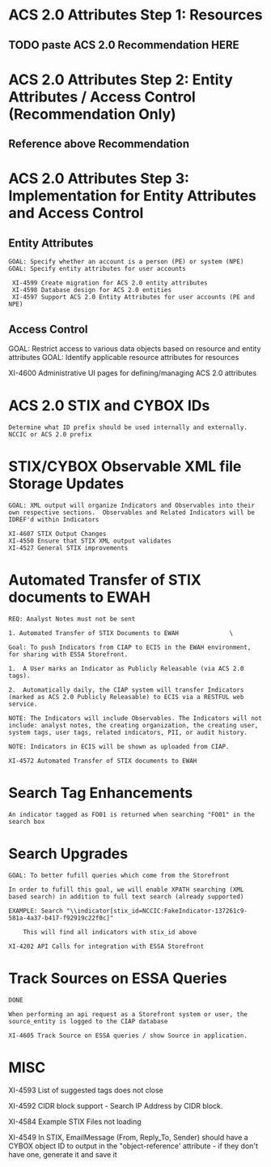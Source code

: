 # ACS 2.0 Attributes Step 1: Resources

  ## TODO paste ACS 2.0 Recommendation HERE


# ACS 2.0 Attributes Step 2: Entity Attributes / Access Control (Recommendation Only)

  ## Reference above Recommendation



# ACS 2.0 Attributes Step 3: Implementation for Entity Attributes and Access Control

   ## Entity Attributes

    GOAL: Specify whether an account is a person (PE) or system (NPE)
    GOAL: Specify entity attributes for user accounts

     XI-4599 Create migration for ACS 2.0 entity attributes
     XI-4598 Database design for ACS 2.0 entities
     XI-4597 Support ACS 2.0 Entity Attributes for user accounts (PE and NPE)

   ## Access Control

   GOAL: Restrict access to various data objects based on resource and entity attributes
   GOAL: Identify applicable resource attributes for resources

   XI-4600	Administrative UI pages for defining/managing ACS 2.0 attributes


# ACS 2.0 STIX and CYBOX IDs

    Determine what ID prefix should be used internally and externally.  NCCIC or ACS 2.0 prefix

# STIX/CYBOX Observable XML file Storage Updates

    GOAL: XML output will organize Indicators and Observables into their own respective sections.  Observables and Related Indicators will be IDREF'd within Indicators

    XI-4607 STIX Output Changes
    XI-4550	Ensure that STIX XML output validates
    XI-4527	General STIX improvements

# Automated Transfer of STIX documents to EWAH

    REQ: Analyst Notes must not be sent

    1. Automated Transfer of STIX Documents to EWAH              \

    Goal: To push Indicators from CIAP to ECIS in the EWAH environment, for sharing with ESSA Storefront.

    1.	A User marks an Indicator as Publicly Releasable (via ACS 2.0 tags).

    2.	Automatically daily, the CIAP system will transfer Indicators (marked as ACS 2.0 Publicly Releasable) to ECIS via a RESTFUL web service.

    NOTE: The Indicators will include Observables. The Indicators will not include: analyst notes, the creating organization, the creating user, system tags, user tags, related indicators, PII, or audit history.

    NOTE: Indicators in ECIS will be shown as uploaded from CIAP.

    XI-4572	Automated Transfer of STIX documents to EWAH

# Search Tag Enhancements

    An indicator tagged as FO01 is returned when searching "FO01" in the search box

# Search Upgrades

    GOAL: To better fufill queries which come from the Storefront

    In order to fufill this goal, we will enable XPATH searching (XML based search) in addition to full text search (already supported)

    EXAMPLE: Search "\\indicator[stix_id=NCCIC:FakeIndicator-137261c9-581a-4a37-b417-f92919c22f0c]"

        This will find all indicators with stix_id above

    XI-4202	API Calls for integration with ESSA Storefront

# Track Sources on ESSA Queries

    DONE

    When performing an api request as a Storefront system or user, the source_entity is logged to the CIAP database

    XI-4605	Track Source on ESSA queries / show Source in application.


# MISC

XI-4593	List of suggested tags does not close

XI-4592	CIDR block support - Search IP Address by CIDR block.

XI-4584	Example STIX Files not loading

XI-4549	In STIX, EmailMessage (From, Reply_To, Sender) should have a CYBOX object ID to output in the "object-reference' attribute - if they don't have one, generate it and save it